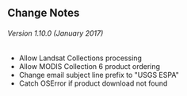 ## Change Notes
###### Version 1.10.0 (January 2017)
* Allow Landsat Collections processing
* Allow MODIS Collection 6 product ordering
* Change email subject line prefix to "USGS ESPA"
* Catch OSError if product download not found

